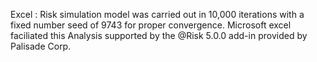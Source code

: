 Excel : Risk simulation model was carried out in 10,000 iterations with a fixed number seed of 9743 for proper 
convergence. Microsoft excel faciliated this Analysis supported by the @Risk 5.0.0 add-in provided by 
Palisade Corp.
